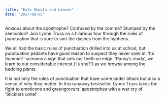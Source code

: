 ```yaml
---
title: "Eats Shoots and Leaves"
date: "2017-08-05"
---
```


Anxious about the apostrophe? Confused by the comma? Stumped by the semicolon? Join Lynne Truss on a hilarious tour through the rules of punctuation that is sure to sort the dashes from the hyphens.

We all had the basic rules of punctuation drilled into us at school, but punctuation pedants have good reason to suspect they never sank in. ‘Its Summer!’ screams a sign that sets our teeth on edge. ‘Pansy’s ready’, we learn to our considerable interest (‘Is she?’) as we browse among the bedding plants.

It is not only the rules of punctuation that have come under attack but also a sense of why they matter. In this runaway bestseller, Lynne Truss takes the fight to emoticons and greengrocers’ apostrophes with a war cry of ‘Sticklers unite!’
